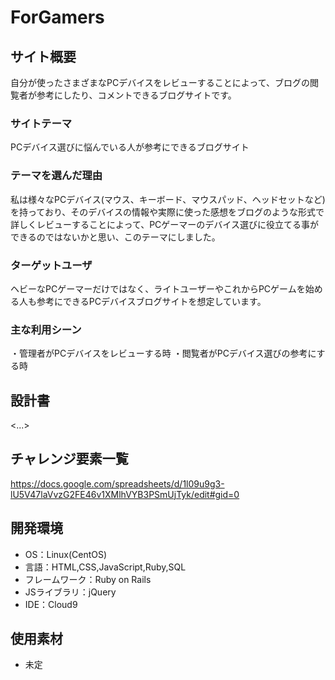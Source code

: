 # ForGamers

## サイト概要
自分が使ったさまざまなPCデバイスをレビューすることによって、ブログの閲覧者が参考にしたり、コメントできるブログサイトです。

### サイトテーマ
PCデバイス選びに悩んでいる人が参考にできるブログサイト

### テーマを選んだ理由
私は様々なPCデバイス(マウス、キーボード、マウスパッド、ヘッドセットなど)を持っており、そのデバイスの情報や実際に使った感想をブログのような形式で詳しくレビューすることによって、PCゲーマーのデバイス選びに役立てる事ができるのではないかと思い、このテーマにしました。

### ターゲットユーザ
ヘビーなPCゲーマーだけではなく、ライトユーザーやこれからPCゲームを始める人も参考にできるPCデバイスブログサイトを想定しています。

### 主な利用シーン
・管理者がPCデバイスをレビューする時
・閲覧者がPCデバイス選びの参考にする時

## 設計書
<...>

## チャレンジ要素一覧
https://docs.google.com/spreadsheets/d/1l09u9g3-lU5V47laVvzG2FE46v1XMlhVYB3PSmUjTyk/edit#gid=0

## 開発環境
- OS：Linux(CentOS)
- 言語：HTML,CSS,JavaScript,Ruby,SQL
- フレームワーク：Ruby on Rails
- JSライブラリ：jQuery
- IDE：Cloud9

## 使用素材
-   未定
